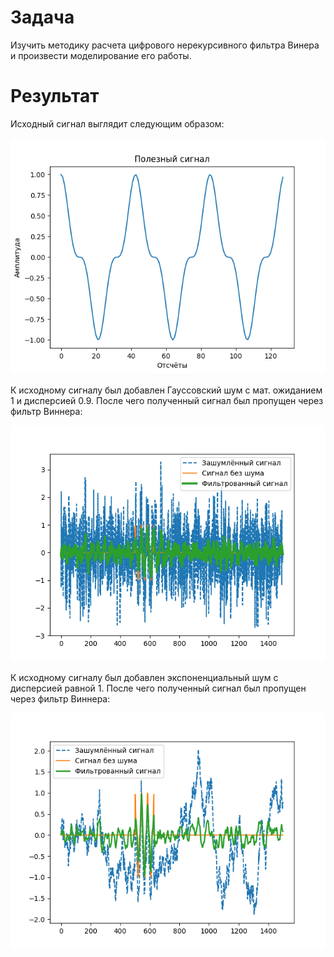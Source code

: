 # Задача

Изучить методику расчета цифрового нерекурсивного фильтра Винера и произвести моделирование его работы.

# Результат

Исходный сигнал выглядит следующим образом:

![График полезного сигнала](<График полезного сигнала.png>)

К исходному сигналу был добавлен Гауссовский шум с мат. ожиданием 1 и дисперсией 0.9. После чего полученный сигнал был пропущен через фильтр Виннера:

![График сравнения зашумлённого Гауссовским шумом и фильтрованного сигналов](<График сравнения зашумлённого Гауссовским шумом и фильтрованного сигналов.png>)

К исходному сигналу был добавлен экспоненциальный шум c дисперсией равной 1. После чего полученный сигнал был пропущен через фильтр Виннера:

![График сравнения зашумлённого экспоненциальным шумом и фильтрованного сигналов](<График сравнения зашумлённого экспоненциальным шумом и фильтрованного сигналов.png>)
